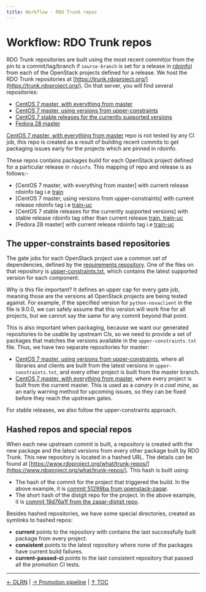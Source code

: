 ```yaml
---
title: Workflow - RDO Trunk repos
---
```


# Workflow: RDO Trunk repos

RDO Trunk repositories are built using the most recent commit(or from the pin to a commit/tag/branch if ``source-branch`` is set for a release in [rdoinfo](https://github.com/redhat-openstack/rdoinfo/tree/master/tags)) from each of the OpenStack projects defined for a release. We host the RDO Trunk repositories at [https://trunk.rdoproject.org/](https://trunk.rdoproject.org/). On that server, you will find several repositories:

- [CentOS 7 master, with everything from master](https://trunk.rdoproject.org/centos7-master-head/consistent/)
- [CentOS 7 master, using versions from upper-constraints](https://trunk.rdoproject.org/centos7-master/consistent/)
- [CentOS 7 stable releases for the currently supported versions](https://trunk.rdoproject.org)
- [Fedora 28 master](https://trunk.rdoproject.org/fedora28-master/consistent/)

[CentOS 7 master, with everything from master](https://trunk.rdoproject.org/centos7-master-head/consistent/) repo is not tested by any CI job, this repo is created as a result of building recent commits to get packaging issues early for the projects which are pinned in rdoinfo. 

These repos contains packages build for each OpenStack project defined for a particular release in ``rdoinfo``. This mapping of repo and release is as follows:-

- [CentOS 7 master, with everything from master] with current release rdoinfo tag i.e [train](https://github.com/redhat-openstack/rdoinfo/blob/master/tags/train.yml) 
- [CentOS 7 master, using versions from upper-constraints] with current release rdoinfo tag i.e [train-uc](https://github.com/redhat-openstack/rdoinfo/blob/master/tags/train-uc.yml)
- [CentOS 7 stable releases for the currently supported versions] with stable release rdoinfo tag other than current release [train, train-uc](https://github.com/redhat-openstack/rdoinfo/blob/master/tags/)
- [Fedora 28 master] with current release rdoinfo tag i.e [train-uc](https://github.com/redhat-openstack/rdoinfo/blob/master/tags/train-uc.yml)

## The upper-constraints based repositories

The gate jobs for each OpenStack project use a common set of dependencies, defined by the [requirements repository](https://github.com/openstack/requirements/). One of the files on that repository is [upper-constraints.txt](https://github.com/openstack/requirements/blob/master/upper-constraints.txt), which contains the latest supported version for each component.

Why is this file important? It defines an upper cap for every gate job, meaning those are the versions all OpenStack projects are being tested against. For example, if the specified version for ``python-novaclient`` in the file is 9.0.0, we can safely assume that this version will work fine for all projects, but we cannot say the same for any commit beyond that point.

This is also important when packaging, because we want our generated repositories to be usable by upstream CIs, so we need to provide a set of packages that matches the versions available in the ``upper-constraints.txt`` file. Thus, we have two separate repositories for master:

- [CentOS 7 master, using versions from upper-constraints](https://trunk.rdoproject.org/centos7-master), where all libraries and clients are built from the latest versions in ``upper-constraints.txt``, and every other project is built from the master branch.
- [CentOS 7 master, with everything from master](https://trunk.rdoproject.org/centos7-master-head), where every project is built from the current master. This is used as a _canary in a coal mine_, as an early warning method for upcoming issues, so they can be fixed before they reach the upstream gates.

For stable releases, we also follow the upper-constraints approach.

## Hashed repos and special repos

When each new upstream commit is built, a repository is created with the new package and the latest versions from every other package built by RDO Trunk. This new repository is located in a hashed URL. The details can be found at [https://www.rdoproject.org/what/trunk-repos/](https://www.rdoproject.org/what/trunk-repos/). This hash is built using:

- The hash of the commit for the project that triggered the build. In the above example, it is [commit 51299ba from openstack-zaqar](https://github.com/openstack/zaqar/commit/51299ba1eca22462c5560854f53b668ad7872ac7).
- The short hash of the distgit repo for the project. In the above example, it is [commit 18d76a1f from the zaqar-distgit repo](https://github.com/rdo-packages/zaqar-distgit/commit/18d76a1f8b95171e418b52a17001473af7d6fde5).

Besides hashed repositories, we have some special directories, created as symlinks to hashed repos:

- **current** points to the repository with contains the last successfully built package from every project.
- **consistent** points to the latest repository where none of the packages have current build failures.
- **current-passed-ci** points to the last consistent repository that passed all the promotion CI tests.

----

[← DLRN](/what/dlrn) |
[→ Promotion pipeline](/what/promotion-pipeline) |
[↑ TOC](/what) 

